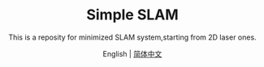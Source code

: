 # <div align="center">Simple SLAM</div>
<div align="center">
    This is a reposity for minimized SLAM system,starting from 2D laser ones.<br>

English | [简体中文](README_CN.md)

</div>
